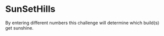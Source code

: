 # SunSetHills
 By entering different numbers this challenge will 
 determine which build(s) get sunshine.

